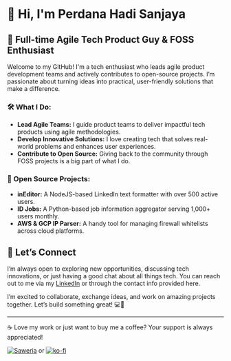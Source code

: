 # 👋 Hi, I'm Perdana Hadi Sanjaya

## 🚀 Full-time Agile Tech Product Guy & FOSS Enthusiast

Welcome to my GitHub! I'm a tech enthusiast who leads agile product development teams and actively contributes to open-source projects. I’m passionate about turning ideas into practical, user-friendly solutions that make a difference.

### 🛠️ What I Do:
- **Lead Agile Teams:** I guide product teams to deliver impactful tech products using agile methodologies.
- **Develop Innovative Solutions:** I love creating tech that solves real-world problems and enhances user experiences.
- **Contribute to Open Source:** Giving back to the community through FOSS projects is a big part of what I do.

### 🌱 Open Source Projects:
- **inEditor:** A NodeJS-based LinkedIn text formatter with over 500 active users.
- **ID Jobs:** A Python-based job information aggregator serving 1,000+ users monthly.
- **AWS & GCP IP Parser:** A handy tool for managing firewall whitelists across cloud platforms.

## 🤝 Let’s Connect
I’m always open to exploring new opportunities, discussing tech innovations, or just having a good chat about all things tech. You can reach out to me via my [LinkedIn](https://id.linkedin.com/in/perdanahadisanjaya) or through the contact info provided here.

I’m excited to collaborate, exchange ideas, and work on amazing projects together. Let’s build something great! 💻🚀

---

☕ Love my work or just want to buy me a coffee? Your support is always appreciated!

[![Saweria](https://img.shields.io/badge/☕%20Support%20me%20on%20Saweria-F16061?style=flat-square)](https://saweria.co/ceroberoz)
 or [![ko-fi](https://img.shields.io/badge/Support%20me%20on%20Ko--fi-F16061?logo=ko-fi&logoColor=white&style=flat-square)](https://ko-fi.com/ceroberoz)
